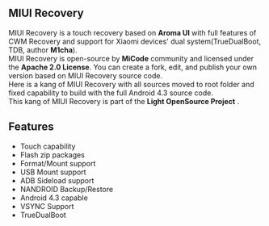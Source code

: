 MIUI Recovery
---------------
MIUI Recovery is a touch recovery based on __Aroma UI__ with full features of CWM Recovery and support for Xiaomi devices' dual system(TrueDualBoot, TDB, author __M1cha__).  
MIUI Recovery is open-source by __MiCode__ community and licensed under the __Apache 2.0 License__. You can create a fork, edit, and publish your own version based on MIUI Recovery source code.  
Here is a kang of MIUI Recovery with all sources moved to root folder and fixed capability to build with the full Android 4.3 source code.  
This kang of MIUI Recovery is part of the __Light OpenSource Project__ .

Features
---------------
* Touch capability
* Flash zip packages
* Format/Mount support
* USB Mount support
* ADB Sideload support
* NANDROID Backup/Restore
* Android 4.3 capable
* VSYNC Support
* TrueDualBoot

